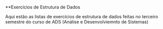 **Exercícios de Estrutura de Dados

Aqui estão as listas de exercícios de estrutura de dados feitas
no terceiro semestre do curso de ADS (Análise e Desenvolviemnto de Sistemas)
